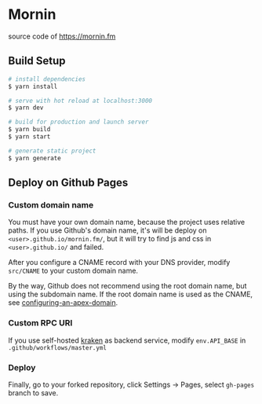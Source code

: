 # Mornin

source code of https://mornin.fm

## Build Setup

``` bash
# install dependencies
$ yarn install

# serve with hot reload at localhost:3000
$ yarn dev

# build for production and launch server
$ yarn build
$ yarn start

# generate static project
$ yarn generate
```

## Deploy on Github Pages

### Custom domain name

You must have your own domain name, because the project uses relative paths.
If you use Github's domain name, it's will be deploy on `<user>.github.io/mornin.fm/`, but it will try to find js and css in `<user>.github.io/` and failed.

After you configure a CNAME record with your DNS provider, modify `src/CNAME` to your custom domain name.

By the way, Github does not recommend using the root domain name, but using the subdomain name. 
If the root domain name is used as the CNAME, see [configuring-an-apex-domain](https://docs.github.com/en/pages/configuring-a-custom-domain-for-your-github-pages-site/managing-a-custom-domain-for-your-github-pages-site#configuring-an-apex-domain).

### Custom RPC URI

If you use self-hosted [kraken](https://github.com/MixinNetwork/kraken) as backend service, modify `env.API_BASE` in `.github/workflows/master.yml`

### Deploy

Finally, go to your forked repository, click Settings -> Pages, select `gh-pages` branch to save.